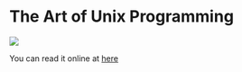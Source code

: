 # The Art of Unix Programming

![](https://upload.wikimedia.org/wikipedia/en/7/76/The_Art_of_Unix_Programming.jpg)

You can read it online at [here](http://www.catb.org/esr/writings/taoup/html/)

